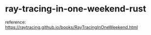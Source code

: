 # ray-tracing-in-one-weekend-rust

reference: https://raytracing.github.io/books/RayTracingInOneWeekend.html
